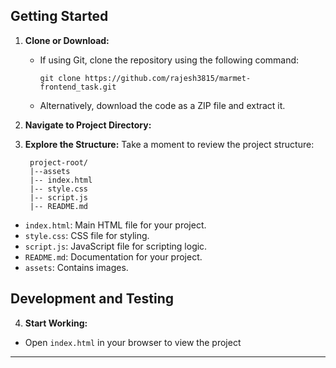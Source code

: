 
## Getting Started

1. **Clone or Download:**
   - If using Git, clone the repository using the following command:
     ```
     git clone https://github.com/rajesh3815/marmet-frontend_task.git
     ```
   - Alternatively, download the code as a ZIP file and extract it.

2. **Navigate to Project Directory:**

3. **Explore the Structure:**
Take a moment to review the project structure:

        project-root/
        |--assets
        |-- index.html
        |-- style.css
        |-- script.js
        |-- README.md
- `index.html`: Main HTML file for your project.
- `style.css`: CSS file for styling.
- `script.js`: JavaScript file for scripting logic.
- `README.md`: Documentation for your project.
- `assets`: Contains images.
  
>
## Development and Testing

4. **Start Working:**
- Open `index.html` in your browser to view the project
---

